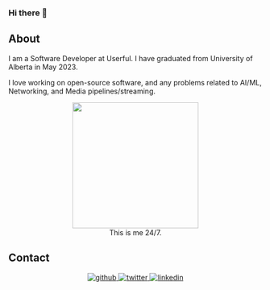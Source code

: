 ### Hi there 👋

## About
I am a Software Developer at Userful. I have graduated from University of Alberta in May 2023. 

I love working on open-source software, and any problems related to AI/ML, Networking, and Media pipelines/streaming. 

<p align="center">
  <img width="250" src="https://media.giphy.com/media/JIX9t2j0ZTN9S/giphy.gif"><br />
  This is me 24/7.
</p>

  
  ## Contact  
<p align="center">
<a href="https://github.com/cenab" target="_blank">
<img src=https://img.shields.io/badge/github-%2324292e.svg?&style=for-the-badge&logo=github&logoColor=white alt=github style="margin-bottom: 5px;" />
</a>
<a href="https://twitter.com/borabatu_" target="_blank">
<img src=https://img.shields.io/badge/twitter-%2300acee.svg?&style=for-the-badge&logo=twitter&logoColor=white alt=twitter style="margin-bottom: 5px;" />
</a>
<a href="linkedin.com/in/cenab/" target="_blank">
<img src=https://img.shields.io/badge/linkedin-%231E77B5.svg?&style=for-the-badge&logo=linkedin&logoColor=white alt=linkedin style="margin-bottom: 5px;" />
</a>
</p> 
  
<p align="center"><samp>
